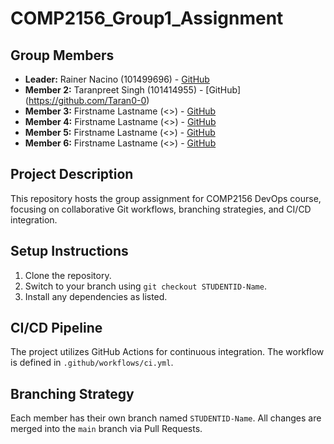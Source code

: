 # COMP2156_Group1_Assignment 

## Group Members 
- **Leader:** Rainer Nacino (101499696) - [GitHub](https://github.com/rcin0) 
- **Member 2:** Taranpreet Singh (101414955) - [GitHub] (https://github.com/Taran0-0) 
- **Member 3:** Firstname Lastname (<>) - [GitHub](https://github.com/<>) 
- **Member 4:** Firstname Lastname (<>) - [GitHub](https://github.com/<>) 
- **Member 5:** Firstname Lastname (<>) - [GitHub](https://github.com/<>) 
- **Member 6:** Firstname Lastname (<>) - [GitHub](https://github.com/<>) 


## Project Description 
This repository hosts the group assignment for COMP2156 DevOps course, focusing on 
collaborative Git workflows, branching strategies, and CI/CD integration. 

## Setup Instructions 
1. Clone the repository. 
2. Switch to your branch using `git checkout STUDENTID-Name`. 
3. Install any dependencies as listed. 

## CI/CD Pipeline 
The project utilizes GitHub Actions for continuous integration. The workflow is defined 
in `.github/workflows/ci.yml`. 

## Branching Strategy 
Each member has their own branch named `STUDENTID-Name`. All changes are 
merged into the `main` branch via Pull Requests. 
